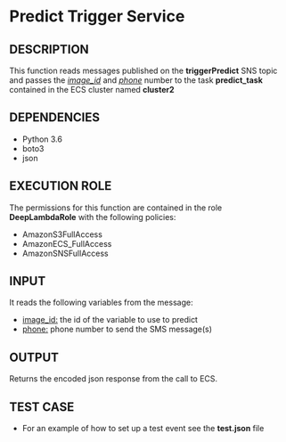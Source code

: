 # Predict Trigger Service

## DESCRIPTION
This function reads messages published on the **triggerPredict** SNS topic and passes the <u><i>image_id</i></u> and <u><i>phone</i></u> number to the task **predict_task** contained in the ECS cluster named **cluster2**

## DEPENDENCIES
* Python 3.6
* boto3
* json

## EXECUTION ROLE
The permissions for this function are contained in the role **DeepLambdaRole** with the following policies:
* AmazonS3FullAccess
* AmazonECS_FullAccess
* AmazonSNSFullAccess

## INPUT
It reads the following variables from the message:
* <u>image_id:</u> the id of the variable to use to predict
* <u>phone:</u> phone number to send the SMS message(s)

## OUTPUT
Returns the encoded json response from the call to ECS.

## TEST CASE
* For an example of how to set up a test event see the **test.json** file
